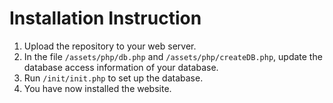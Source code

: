 # Installation Instruction

1. Upload the repository to your web server.
2. In the file `/assets/php/db.php` and `/assets/php/createDB.php`, update the database access information of your database.
3. Run `/init/init.php` to set up the database.
4. You have now installed the website.
